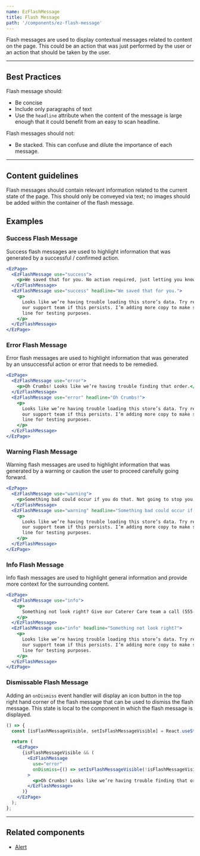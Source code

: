 ```yaml
---
name: EzFlashMessage
title: Flash Message
path: '/components/ez-flash-message'
---
```


Flash messages are used to display contextual messages related to content on the page. This could be an action that was just performed by the user or an action that should be taken by the user.

---

## Best Practices

Flash message should:

- Be concise
- Include only paragraphs of text
- Use the `headline` attribute when the content of the message is large enough that it could benefit from an easy to scan headline.

Flash messages should not:

- Be stacked. This can confuse and dilute the importance of each message.

---

## Content guidelines

Flash messages should contain relevant information related to the current state of the page. This should only be conveyed via text; no images should be added within the container of the flash message.

## Examples

### Success Flash Message

Success flash messages are used to highlight information that was generated by a successful / confirmed action.

```jsx
<EzPage>
  <EzFlashMessage use="success">
    <p>We saved that for you. No action required, just letting you know!</p>
  </EzFlashMessage>
  <EzFlashMessage use="success" headline="We saved that for you.">
    <p>
      Looks like we’re having trouble loading this store’s data. Try reloading the page or contact
      our support team if this persists. I’m adding more copy to make sure this wraps to a second
      line for testing purposes.
    </p>
  </EzFlashMessage>
</EzPage>
```

### Error Flash Message

Error flash messages are used to highlight information that was generated by an unsuccessful action or error that needs to be remedied.

```jsx
<EzPage>
  <EzFlashMessage use="error">
    <p>Oh Crumbs! Looks like we’re having trouble finding that order.</p>
  </EzFlashMessage>
  <EzFlashMessage use="error" headline="Oh Crumbs!">
    <p>
      Looks like we’re having trouble loading this store’s data. Try reloading the page or contact
      our support team if this persists. I’m adding more copy to make sure this wraps to a second
      line for testing purposes.
    </p>
  </EzFlashMessage>
</EzPage>
```

### Warning Flash Message

Warning flash messages are used to highlight information that was generated by a warning or caution the user to proceed carefully going forward.

```jsx
<EzPage>
  <EzFlashMessage use="warning">
    <p>Something bad could occur if you do that. Not going to stop you, just letting you know!</p>
  </EzFlashMessage>
  <EzFlashMessage use="warning" headline="Something bad could occur if you do that.">
    <p>
      Looks like we’re having trouble loading this store’s data. Try reloading the page or contact
      our support team if this persists. I’m adding more copy to make sure this wraps to a second
      line for testing purposes.
    </p>
  </EzFlashMessage>
</EzPage>
```

### Info Flash Message

Info flash messages are used to highlight general information and provide more context for the surrounding content.

```jsx
<EzPage>
  <EzFlashMessage use="info">
    <p>
      Something not look right? Give our Caterer Care team a call (555-555-5555) for assistance.
    </p>
  </EzFlashMessage>
  <EzFlashMessage use="info" headline="Something not look right?">
    <p>
      Looks like we’re having trouble loading this store’s data. Try reloading the page or contact
      our support team if this persists. I’m adding more copy to make sure this wraps to a second
      line for testing purposes.
    </p>
  </EzFlashMessage>
</EzPage>
```

### Dismissable Flash Message

Adding an `onDismiss` event handler will display an icon button in the top right hand corner of the flash message that can be used to dismiss the flash message. This state is local to the component in which the flash message is displayed.

```jsx
() => {
  const [isFlashMessageVisible, setIsFlashMessageVisible] = React.useState(true);

  return (
    <EzPage>
      {isFlashMessageVisible && (
        <EzFlashMessage
          use="error"
          onDismiss={() => setIsFlashMessageVisible(!isFlashMessageVisible)}
        >
          <p>Oh Crumbs! Looks like we’re having trouble finding that order.</p>
        </EzFlashMessage>
      )}
    </EzPage>
  );
};
```

---

## Related components

- [Alert](/components/ez-alert)
